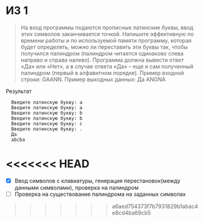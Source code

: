 # ИЗ 1
> На вход программы подаются прописные латинские буквы, ввод этих символов
> заканчивается точкой. Напишите эффективную по времени работы и по используемой
> памяти программу, которая будет определять, можно ли переставить эти буквы так, чтобы
> получился палиндром (палиндром читается одинаково слева направо и справа налево).
> Программа должна вывести ответ «Да» или «Нет», а в случае ответа «Да» – еще и сам
> полученный палиндром (первый в алфавитном порядке).
> Пример входной строки:
>   GAANN.
> Пример выходных данных:
>   Да
>   ANGNA

Результат

      Введите латинскую букву: a
      Введите латинскую букву: a
      Введите латинскую букву: b
      Введите латинскую букву: b
      Введите латинскую букву: c
      Введите латинскую букву: .
      Да
      abcba
<<<<<<< HEAD
=======

- [X] Ввод символов с клавиатуры, генерация перестановок(между данными символами), проверка на палиндром
- [ ] Проверка на существование палиндрома на заданных символах
>>>>>>> a6aed754373f7b7931829b1abac4e8cd4ba69cb5
